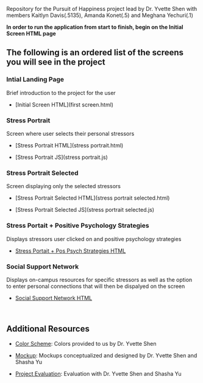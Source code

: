 Repository for the Pursuit of Happiness project lead by Dr. Yvette Shen with members Kaitlyn Davis(.5135), 
Amanda Konet(.5) and Meghana Yechuri(.1)

**In order to run the application from start to finish, begin on the Initial Screen HTML page**

<h2>The following is an ordered list of the screens you will see in the project</h4>

<h3>Intial Landing Page</h3> Brief introduction to the project for the user
  
  - [Initial Screen HTML](first screen.html)

<h3>Stress Portrait</h3> Screen where user selects their personal stressors

  - [Stress Portrait HTML](stress portrait.html)
  
  - [Stress Portrait JS](stress portrait.js)
  
<h3>Stress Portrait Selected</h3> Screen displaying only the selected stressors
 
  - [Stress Portrait Selected HTML](stress portrait selected.html)
  
  - [Stress Portrait Selected JS](stress portrait selected.js)

<h3> Stress Portait + Positive Psychology Strategies</h3> Displays stressors user clicked on and positive psychology strategies

  - [Stress Portait + Pos Psych Strategies HTML](stressportrait_circles.html)

<h3> Social Support Network </h3> Displays on-campus resources for specific stressors as well as the option to enter personal connections that will then be dispalyed on the screen
  
  - [Social Support Network HTML](socialsupport.html)

<br>
<h2> Additional Resources </h4>

  - [Color Scheme](colorScheme.docx): Colors provided to us by Dr. Yvette Shen

  - [Mockup](mockups_03242019.pdf): Mockups conceptualized and designed by Dr. Yvette Shen and Shasha Yu

  - [Project Evaluation](project_evaluation): Evaluation with Dr. Yvette Shen and Shasha Yu

